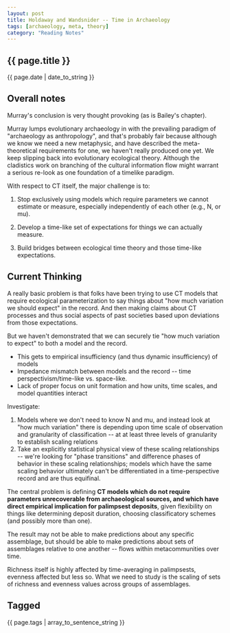 ```yaml
---
layout: post
title: Holdaway and Wandsnider -- Time in Archaeology
tags: [archaeology, meta, theory]
category: "Reading Notes"
---
```


{{ page.title }}
----------------

<div class="publish_date">
{{ page.date | date_to_string }}
</div>


## Overall notes ##

Murray's conclusion is very thought provoking (as is Bailey's chapter).  

Murray lumps evolutionary archaeology in with the prevailing paradigm of "archaeology as anthropology", and that's probably fair because although we know we need a new metaphysic, and have described the meta-theoretical requirements for one, we haven't really produced one yet.  We keep slipping back into evolutionary ecological theory.  Although the cladistics work on branching of the cultural information flow might warrant a serious re-look as one foundation of a timelike paradigm.

With respect to CT itself, the major challenge is to:

1. Stop exclusively using models which require parameters we cannot estimate or measure, especially independently of each other (e.g., N, or mu).  

1. Develop a time-like set of expectations for things we can actually measure.

1. Build bridges between ecological time theory and those time-like expectations.

## Current Thinking ##

A really basic problem is that folks have been trying to use CT models that require ecological parameterization to say things about "how much variation we should expect" in the record.  And then making claims about CT processes and thus social aspects of past societies based upon deviations from those expectations.

But we haven't demonstrated that we can securely tie "how much variation to expect" to both a model and the record.  

* This gets to empirical insufficiency (and thus dynamic insufficiency) of models
* Impedance mismatch between models and the record -- time perspectivism/time-like vs. space-like. 
* Lack of proper focus on unit formation and how units, time scales, and model quantities interact

Investigate:
1.  Models where we don't need to know N and mu, and instead look at "how much variation" there is depending upon time scale of observation and granularity of classification -- at at least three levels of granularity to establish scaling relations
1.  Take an explicitly statistical physical view of these scaling relationships -- we're looking for "phase transitions" and difference phases of behavior in these scaling relationships; models which have the same scaling behavior ultimately can't be differentiated in a time-perspective record and are thus equifinal.

The central problem is defining **CT models which do not require parameters unrecoverable from archaeological sources, and which have direct empirical implication for palimpsest deposits**, given flexibility on things like determining deposit duration, choosing classificatory schemes (and possibly more than one).  

The result may not be able to make predictions about any specific assemblage, but should be able to make predictions about sets of assemblages relative to one another -- flows within metacommunities over time.  

Richness itself is highly affected by time-averaging in palimpsests, evenness affected but less so.  What we need to study is the scaling of sets of richness and evenness values across groups of assemblages.  


Tagged
------
<div class="taglist">
{{ page.tags | array_to_sentence_string }}
</div>



